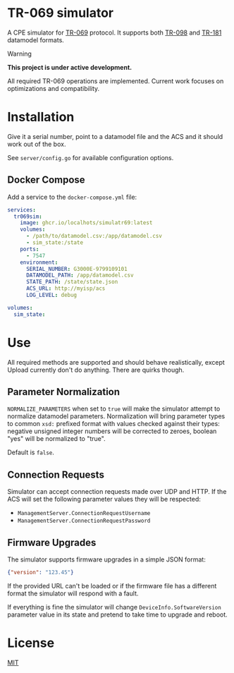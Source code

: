 # TR-069 simulator

A CPE simulator for [TR-069](https://en.wikipedia.org/wiki/TR-069) protocol.
It supports both
[TR-098](https://cwmp-data-models.broadband-forum.org/tr-098-1-8-0.html)
and
[TR-181](https://cwmp-data-models.broadband-forum.org/tr-181-2-11-0.html)
datamodel formats.

> [!WARNING]
> **This project is under active development.**
>
> All required TR-069 operations are implemented.
> Current work focuses on optimizations and compatibility.

# Installation

Give it a serial number, point to a datamodel file and the ACS and it should
work out of the box.

See `server/config.go` for available configuration options.

## Docker Compose

Add a service to the `docker-compose.yml` file:
```yaml
services:
  tr069sim:
    image: ghcr.io/localhots/simulatr69:latest
    volumes:
      - /path/to/datamodel.csv:/app/datamodel.csv
      - sim_state:/state
    ports:
      - 7547
    environment:
      SERIAL_NUMBER: G3000E-9799109101
      DATAMODEL_PATH: /app/datamodel.csv
      STATE_PATH: /state/state.json
      ACS_URL: http://myisp/acs
      LOG_LEVEL: debug

volumes:
  sim_state:
```

# Use

All required methods are supported and should behave realistically, except
Upload currently don't do anything. There are quirks though.

## Parameter Normalization

`NORMALIZE_PARAMETERS` when set to `true` will make the simulator attempt to
normalize datamodel parameters. Normalization will bring parameter types to
common `xsd:` prefixed format with values checked against their types: negative
unsigned integer numbers will be corrected to zeroes, boolean "yes" will be
normalized to "true".

Default is `false`.

## Connection Requests

Simulator can accept connection requests made over UDP and HTTP.
If the ACS will set the following parameter values they will be respected:
* `ManagementServer.ConnectionRequestUsername`
* `ManagementServer.ConnectionRequestPassword`

## Firmware Upgrades

The simulator supports firmware upgrades in a simple JSON format:
```json
{"version": "123.45"}
```

If the provided URL can't be loaded or if the firmware file has a different
format the simulator will respond with a fault.

If everything is fine the simulator will change `DeviceInfo.SoftwareVersion`
parameter value in its state and pretend to take time to upgrade and reboot.

# License

[MIT](LICENSE)
